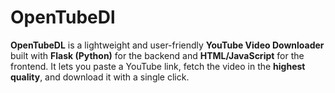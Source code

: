 # OpenTubeDl
**OpenTubeDL** is a lightweight and user-friendly **YouTube Video Downloader** built with **Flask (Python)** for the backend and **HTML/JavaScript** for the frontend.    It lets you paste a YouTube link, fetch the video in the **highest quality**, and download it with a single click.  
